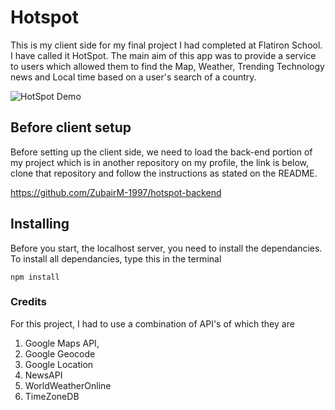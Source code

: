 # Hotspot #

This is my client side for my final project I had completed at Flatiron School. I have called it HotSpot. The main aim of this app was to provide a service to users which allowed them to find the Map, Weather, Trending Technology news and Local time based on a user's search of a country.


![HotSpot Demo](gif/new.gif)

## Before client setup 
Before setting up the client side, we need to load the back-end portion of my project which is in another repository on my profile, the link is below, clone that repository and follow the instructions as stated on the README.

https://github.com/ZubairM-1997/hotspot-backend


## Installing 
Before you start, the localhost server, you need to install the dependancies.
To install all dependancies, type this in the terminal

```
npm install 

```



### Credits 
For this project, I had to use a combination of API's of which they are 
1) Google Maps API, 
2) Google Geocode
3) Google Location
4) NewsAPI
5) WorldWeatherOnline 
5) TimeZoneDB




